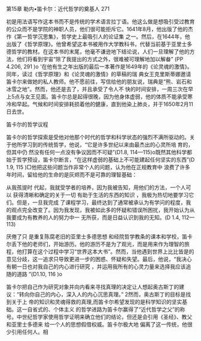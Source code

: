 第15章 勒内•笛卡尔：近代哲学的奠基人 271

初是用法语写作这本书而不是传统的学术语言拉丁语。他这么做是想吸引受过教育的公众而不是学院的神职人员，他们很可能拒斥它。1641年8月，他出版了他的杰作《第一哲学沉思集》，哲学史上最吸引人的论证集 之一。然后，在1644年，他出版了《哲学原理》。他曾希望这本书被用作大学教科书，代替当前基于亚里士多德哲学的教材。在这本书的末尾，他毫不谦逊地下结论说，人们一旦理解了他的方法，他们将看到宇宙“除了我提出的方式之外，很难被可理解地加以解畚” (PP 4.206,  291 )o '在他有生之年出版的最后一本著作是1649年的《论灵魂的激情》。同年，读过《哲学原理》和《论灵魂的激情》的草稿的瑞 典女王克里斯蒂娜邀请笛卡尔来做她的私人教师。他不愿前往，写信给他的朋友说，瑞典是“熊、岩石和冰雪之地”。然而，他还是去了，并且承受了令人不 快的时间安排，一周三次在早上5点与女王见面。笛卡尔总是起得很晚，因为他身体虚弱，他的体质不能承受寒冷和早起。气候和时间安排耗损着他的健康，直到他染上肺炎，并于1650年2月11日去世。

笛卡尔的哲学议程

笛卡尔的哲学探索是受他对他那个时代的哲学和科学状态的强烈不满所驱动的。关于他所学习到的传统哲学，他说，“它是许多世纪以来由最杰出的心灵所培 育的，但其中仍 然没有任何一点没有争议因而不可疑”(D1.8, 114—115)o既然其他科学都始于哲学预设，笛卡尔断言，“在这样虚弱的基础上不可能建起任何坚实的东西”(D 1.9, 115 )□他把这些问题当作非常个人的问题，认为他在正规教育中 浪费了许多年时间，留给他的生命的是灰烬而不是可靠的理智基础：

从我孩提时 代起，我就受学者的培养，因为我被告知，用他们的方法，一个人可以 获得清晰和确定的关于一切 有助于生活的东西的知识 ，我极为热切地要学习它们。但是，一旦我完成 了课程学习，最终达到了通常被承认为有学问的程度，我的观点完全改变了。因为我发现，我被如此多的怀疑和错误所困扰，我开始认为从我要成为有教养的人的努力中一 无所获，而是日益认识到我的无知。(D 1.4, 112—113)

厌倦了只 是重复陈腐老旧的亚里士多德思想 和经院哲学教条的课本和学校，笛卡尔丢下他的老师们，开始游历。他的游历不是为了观光，而是用来作为理智的旅程，他打算在这个过程中学习“世界这本大书”。然而，当他遇到世界上比比皆是的意见分歧，这一追求只导致更进一步的困惑、怀疑和失望。最后，他说，“我决心有朝一日也对我自己的内心进行研究 ，并运用我所有的心灵力量来选择我应该追随的道路 ”(D1.10, 116 )o

笛卡尔把自己作为研究对象并向内看来寻找真理的决定让人想起奥古斯丁的建议：“转向你自己的内心，深入人的内心沉思真理。” 2然而，奥古斯丁的目标是找到关于上 帝的知识和灵魂得救的真理,而笛卡尔希望发现的是科学知识的坚实基础。这一自省式的、个体主义 的哲学进路为笛卡尔赢得了“近代哲学之父”的称号。中世纪哲学家使用哲学证明来确立他们的结论，但还是会引用《圣经》、教父和亚里士多德来 给一个人的思想假借权威。笛卡尔极大地 偏离了这一传统，他很少引用任何人。相